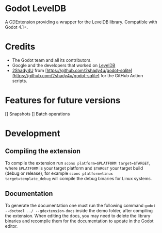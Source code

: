 # Godot LevelDB

A GDExtension providing a wrapper for the LevelDB library. Compatible with Godot 4.1+.

# Credits
- The Godot team and all its contributors.
- Google and the developers that worked on [LevelDB](https://github.com/google/leveldb/)
- [2Shady4U](https://github.com/2shady4u) from [https://github.com/2shady4u/godot-sqlite](https://github.com/2shady4u/godot-sqlite) for the GitHub Action scripts.

# Features for future versions
[] Snapshots
[] Batch operations

# Development

## Compiling the extension

To compile the extension run `scons platform=$PLATFORM target=$TARGET`, where `$PLATFORM` is your target platform and `$TARGET` your target build (debug or release), for example `scons platform=linux target=template_debug` will compile the debug binaries for Linux systems.

## Documentation

To generate the documentation one must run the following command `godot --doctool ../ --gdextension-docs` inside the demo folder, after compiling the extension. When editing the docs, you may need to delete the library binaries and recompile them for the documentation to update in the Godot editor.